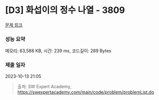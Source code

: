 # [D3] 화섭이의 정수 나열 - 3809 

[문제 링크](https://swexpertacademy.com/main/code/problem/problemDetail.do?contestProbId=AWHz7xD6A20DFAVB) 

### 성능 요약

메모리: 63,588 KB, 시간: 239 ms, 코드길이: 289 Bytes

### 제출 일자

2023-10-13 21:05



> 출처: SW Expert Academy, https://swexpertacademy.com/main/code/problem/problemList.do